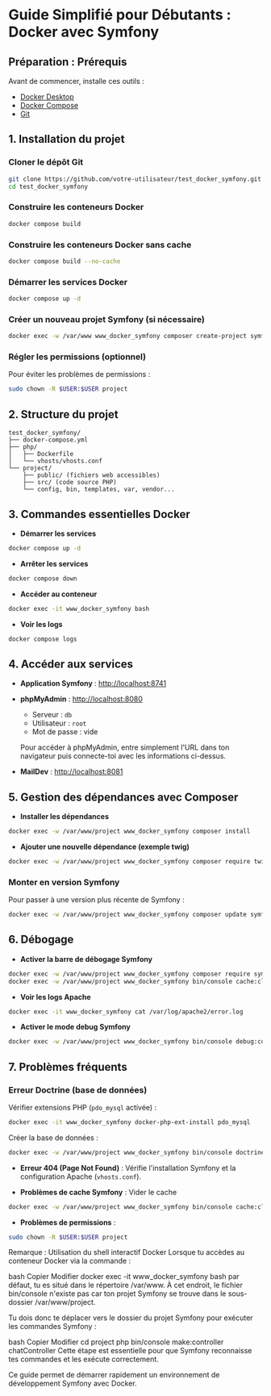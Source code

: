 # Guide Simplifié pour Débutants : Docker avec Symfony

## Préparation : Prérequis
Avant de commencer, installe ces outils :
- [Docker Desktop](https://www.docker.com/products/docker-desktop/)
- [Docker Compose](https://docs.docker.com/compose/install/)
- [Git](https://git-scm.com/downloads)

## 1. Installation du projet
### Cloner le dépôt Git
```bash
git clone https://github.com/votre-utilisateur/test_docker_symfony.git
cd test_docker_symfony
```

### Construire les conteneurs Docker
```bash
docker compose build
```

### Construire les conteneurs Docker sans cache
```bash
docker compose build --no-cache
```

### Démarrer les services Docker
```bash
docker compose up -d
```

### Créer un nouveau projet Symfony (si nécessaire)
```bash
docker exec -w /var/www www_docker_symfony composer create-project symfony/website-skeleton project
```

### Régler les permissions (optionnel)
Pour éviter les problèmes de permissions :
```bash
sudo chown -R $USER:$USER project
```

## 2. Structure du projet
```
test_docker_symfony/
├── docker-compose.yml
├── php/
│   ├── Dockerfile
│   └── vhosts/vhosts.conf
└── project/
    ├── public/ (fichiers web accessibles)
    ├── src/ (code source PHP)
    └── config, bin, templates, var, vendor...
```

## 3. Commandes essentielles Docker
- **Démarrer les services**
```bash
docker compose up -d
```
- **Arrêter les services**
```bash
docker compose down
```
- **Accéder au conteneur**
```bash
docker exec -it www_docker_symfony bash
```
- **Voir les logs**
```bash
docker compose logs
```

## 4. Accéder aux services

- **Application Symfony** : [http://localhost:8741](http://localhost:8741)

- **phpMyAdmin** : [http://localhost:8080](http://localhost:8080)
  - Serveur : `db`
  - Utilisateur : `root`
  - Mot de passe : vide

  Pour accéder à phpMyAdmin, entre simplement l'URL dans ton navigateur puis connecte-toi avec les informations ci-dessus.

- **MailDev** : [http://localhost:8081](http://localhost:8081)

## 5. Gestion des dépendances avec Composer
- **Installer les dépendances**
```bash
docker exec -w /var/www/project www_docker_symfony composer install
```
- **Ajouter une nouvelle dépendance (exemple twig)**
```bash
docker exec -w /var/www/project www_docker_symfony composer require twig
```

### Monter en version Symfony
Pour passer à une version plus récente de Symfony :
```bash
docker exec -w /var/www/project www_docker_symfony composer update symfony/*
```

## 6. Débogage
- **Activer la barre de débogage Symfony**
```bash
docker exec -w /var/www/project www_docker_symfony composer require symfony/web-profiler-bundle --dev
docker exec -w /var/www/project www_docker_symfony bin/console cache:clear
```

- **Voir les logs Apache**
```bash
docker exec -it www_docker_symfony cat /var/log/apache2/error.log
```

- **Activer le mode debug Symfony**
```bash
docker exec -w /var/www/project www_docker_symfony bin/console debug:config framework
```

## 7. Problèmes fréquents
### Erreur Doctrine (base de données)
Vérifier extensions PHP (`pdo_mysql` activée) :
```bash
docker exec -it www_docker_symfony docker-php-ext-install pdo_mysql
```
Créer la base de données :
```bash
docker exec -w /var/www/project www_docker_symfony bin/console doctrine:database:create
```

- **Erreur 404 (Page Not Found)** : Vérifie l'installation Symfony et la configuration Apache (`vhosts.conf`).

- **Problèmes de cache Symfony** : Vider le cache
```bash
docker exec -w /var/www/project www_docker_symfony bin/console cache:clear
```

- **Problèmes de permissions** :
```bash
sudo chown -R $USER:$USER project
```

Remarque : Utilisation du shell interactif Docker
Lorsque tu accèdes au conteneur Docker via la commande :

bash
Copier
Modifier
docker exec -it www_docker_symfony bash
par défaut, tu es situé dans le répertoire /var/www. À cet endroit, le fichier bin/console n'existe pas car ton projet Symfony se trouve dans le sous-dossier /var/www/project.

Tu dois donc te déplacer vers le dossier du projet Symfony pour exécuter les commandes Symfony :

bash
Copier
Modifier
cd project
php bin/console make:controller chatController
Cette étape est essentielle pour que Symfony reconnaisse tes commandes et les exécute correctement.

Ce guide permet de démarrer rapidement un environnement de développement Symfony avec Docker.


